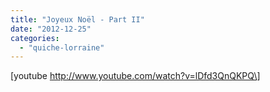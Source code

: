 ```yaml
---
title: "Joyeux Noël - Part II"
date: "2012-12-25"
categories: 
  - "quiche-lorraine"
---
```


\[youtube http://www.youtube.com/watch?v=lDfd3QnQKPQ\]
